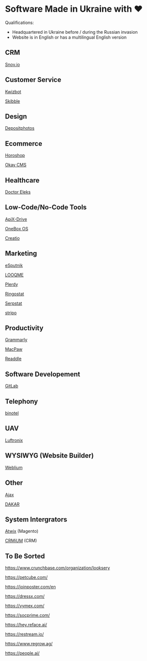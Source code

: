 # Software Made in Ukraine with ❤️

Qualifications:

- Headquartered in Ukraine before / during the Russian invasion
- Website is in English or has a multilingual English version

## CRM

[Snov.io](https://snov.io/)

## Customer Service

[Kwizbot](https://kwizbot.io/en)

[Skibble](https://skibble.com.ua/)

## Design

[Depositphotos](https://depositphotos.com/)

## Ecommerce

[Horoshop](https://horoshop.eu/)

[Okay CMS](https://okay-cms.com/en)

## Healthcare

[Doctor Eleks](https://doctor.eleks.com/)

## Low-Code/No-Code Tools

[ApiX-Drive](https://apix-drive.com/)

[OneBox OS](https://1b.app/en/)

[Creatio](https://www.creatio.com/)

## Marketing

[eSputnik](https://esputnik.com/en)

[LOOQME](https://looqme.io/)

[Plerdy](https://www.plerdy.com/)

[Ringostat](https://ringostat.com/)

[Serpstat](https://serpstat.com/)

[stripo](https://stripo.email/)

## Productivity

[Grammarly](https://www.grammarly.com/)

[MacPaw](https://macpaw.com/)

[Readdle](https://readdle.com/)

## Software Developement

[GitLab](https://about.gitlab.com/)

## Telephony

[binotel](https://www.binotel.ua/)

## UAV

[Luftronix](https://luftronix.com/)

## WYSIWYG (Website Builder)

[Weblium](https://weblium.com/)

## Other

[Ajax](https://ajax.systems/)

[DAKAR](https://eleks.com/about-us/our-products/dakar-system/)

## System Intergrators

[Atwix](https://www.atwix.com/) (Magento)

[CRMiUM](https://crmium.com/) (CRM)

## To Be Sorted

https://www.crunchbase.com/organization/looksery

https://petcube.com/

https://joinposter.com/en

https://dressx.com/

https://vymex.com/

https://socprime.com/

https://hey.reface.ai/

https://restream.io/

https://www.regrow.ag/

https://people.ai/